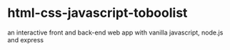 # html-css-javascript-toboolist
 an interactive front and back-end web app with vanilla javascript, node.js and express
